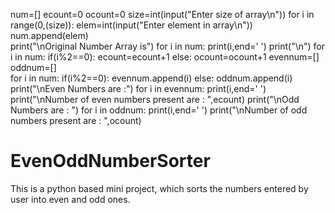 num=[]
ecount=0
ocount=0
size=int(input("Enter size of array\n"))
for i in range(0,(size)):
    elem=int(input("Enter element in array\n"))
    num.append(elem)     
print("\nOriginal Number Array is")
for i in num:
    print(i,end=' ')
print("\n")
for i in num:
    if(i%2==0):
        ecount=ecount+1
    else:
        ocount=ocount+1
evennum=[]
oddnum=[]        
for i in num:
    if(i%2==0):
        evennum.append(i)
    else:
        oddnum.append(i)
print("\nEven Numbers are :")
for i in evennum:
    print(i,end=' ')
print("\nNumber of even numbers present are : ",ecount)
print("\nOdd Numbers are : ")
for i in oddnum:
    print(i,end=' ')
print("\nNumber of odd numbers present are : ",ocount)
# EvenOddNumberSorter
This is a python based mini project, which sorts the numbers entered by user into even and odd ones.
